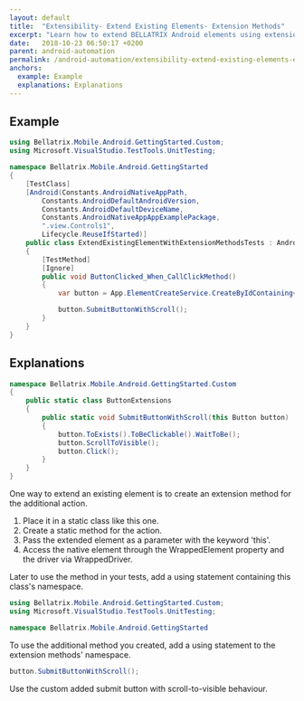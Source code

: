 ```yaml
---
layout: default
title:  "Extensibility- Extend Existing Elements- Extension Methods"
excerpt: "Learn how to extend BELLATRIX Android elements using extension methods."
date:   2018-10-23 06:50:17 +0200
parent: android-automation
permalink: /android-automation/extensibility-extend-existing-elements-extension-methods/
anchors:
  example: Example
  explanations: Explanations
---
```

Example
-------
```csharp
using Bellatrix.Mobile.Android.GettingStarted.Custom;
using Microsoft.VisualStudio.TestTools.UnitTesting;

namespace Bellatrix.Mobile.Android.GettingStarted
{
    [TestClass]
    [Android(Constants.AndroidNativeAppPath,
        Constants.AndroidDefaultAndroidVersion,
        Constants.AndroidDefaultDeviceName,
        Constants.AndroidNativeAppAppExamplePackage,
        ".view.Controls1",
        Lifecycle.ReuseIfStarted)]
    public class ExtendExistingElementWithExtensionMethodsTests : AndroidTest
    {
        [TestMethod]
        [Ignore]
        public void ButtonClicked_When_CallClickMethod()
        {
            var button = App.ElementCreateService.CreateByIdContaining<Button>("button");

            button.SubmitButtonWithScroll();
        }
    }
}
```

Explanations
------------
```csharp
namespace Bellatrix.Mobile.Android.GettingStarted.Custom
{
    public static class ButtonExtensions
    {
        public static void SubmitButtonWithScroll(this Button button)
        {
            button.ToExists().ToBeClickable().WaitToBe();
            button.ScrollToVisible();
            button.Click();
        }
    }
}
```
One way to extend an existing element is to create an extension method for the additional action.
1. Place it in a static class like this one.
2. Create a static method for the action.
3. Pass the extended element as a parameter with the keyword 'this'.
4. Access the native element through the WrappedElement property and the driver via WrappedDriver.

Later to use the method in your tests, add a using statement containing this class's namespace.
```csharp
using Bellatrix.Mobile.Android.GettingStarted.Custom;
using Microsoft.VisualStudio.TestTools.UnitTesting;

namespace Bellatrix.Mobile.Android.GettingStarted
```
To use the additional method you created, add a using statement to the extension methods' namespace.
```csharp
button.SubmitButtonWithScroll();
```
Use the custom added submit button  with scroll-to-visible behaviour.